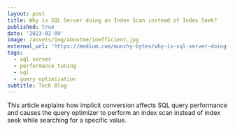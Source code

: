```yaml
---
layout: post
title: Why is SQL Server doing an Index Scan instead of Index Seek?
published: true
date: '2023-02-09'
image: /assets/img/aboutme/inefficient.jpg
external_url: 'https://medium.com/munchy-bytes/why-is-sql-server-doing-an-index-scan-instead-of-index-seek-cb8fd67d7f6e'
tags:
  - sql server
  - performance tuning
  - sql
  - query optimization
subtitle: Tech Blog
---
```

This article explains how implicit conversion affects SQL query performance and causes the query optimizer to perform an index scan instead of index seek while searching for a specific value.
